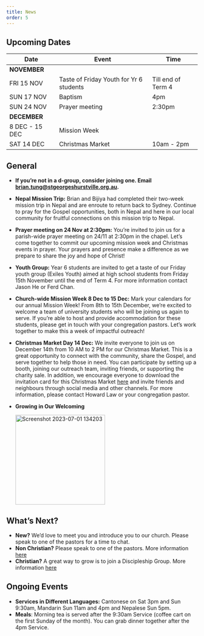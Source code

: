 ```yaml
---
title: News
order: 5
---
```


## Upcoming Dates

| Date | Event | Time |
| ----- | ----- | ----- |
| **NOVEMBER** | 
| FRI 15 NOV | Taste of Friday Youth for Yr 6 students | Till end of Term 4 |
| SUN 17 NOV | Baptism | 4pm |
| SUN 24 NOV | Prayer meeting | 2:30pm | 
| **DECEMBER** | 
| 8 DEC - 15 DEC | Mission Week |  |
| SAT 14 DEC | Christmas Market | 10am - 2pm |



## General
- **If you’re not in a d-group, consider joining one. Email brian.tung@stgeorgeshurstville.org.au.**
- **Nepal Mission Trip:** Brian and Bijiya had completed their two-week mission trip in Nepal and are enroute to return back to Sydney. Continue to pray for the Gospel opportunities, both in Nepal and here in our local community for fruitful connections on this mission trip to Nepal.
- **Prayer meeting on 24 Nov at 2:30pm:** You’re invited to join us for a parish-wide prayer meeting on 24/11 at 2:30pm in the chapel. Let’s come together to commit our upcoming mission week and Christmas events in prayer. Your prayers and presence make a difference as we prepare to share the joy and hope of Christ!
- **Youth Group:** Year 6 students are invited to get a taste of our Friday youth group (Exiles Youth) aimed at high school students from Friday 15th November until the end of Term 4. For more information contact Jason He or Ferd Chan.
- **Church-wide Mission Week 8 Dec to 15 Dec:** Mark your calendars for our annual Mission Week! From 8th to 15th December, we’re excited to welcome a team of university students who will be joining us again to serve. If you’re able to host and provide accommodation for these students, please get in touch with your congregation pastors. Let’s work together to make this a week of impactful outreach!
- **Christmas Market Day 14 Dec:** We invite everyone to join us on December 14th from 10 AM to 2 PM for our Christmas Market. This is a great opportunity to connect with the community, share the Gospel, and serve together to help those in need. You can participate by setting up a booth, joining our outreach team, inviting friends, or supporting the charity sale. In addition, we encourage everyone to download the invitation card for this Christmas Market [here](https://stgeorgeshurstville.org.au/christmas) and invite friends and neighbours through social media and other channels. For more information, please contact Howard Law or your congregation pastor.

  

- **Growing in Our Welcoming**
  
  <img width="236" alt="Screenshot 2023-07-01 134203" src="https://github.com/stgeorgeshurstville/bulletin/assets/119166299/b540ac1c-0ba4-481e-90a5-5464939f7e4c">


## What’s Next?
- **New?** We’d love to meet you and introduce you to our church. Please speak to one of the pastors for a time to chat. 
- **Non Christian?** Please speak to one of the pastors. More information [here](https://stgeorgeshurstville.org.au/lets-talk-about-christianity)
- **Christian?** A great way to grow is to join a Discipleship Group. More information [here](https://stgeorgeshurstville.org.au/discipleship-groups)

## Ongoing Events
- **Services in Different Languages:** Cantonese on Sat 3pm and Sun 9:30am, Mandarin Sun 11am and 4pm and Nepalese Sun 5pm. 
- **Meals**: Morning tea is served after the 9:30am Service (coffee cart on the first Sunday of the month). You can grab dinner together after the 4pm Service.

